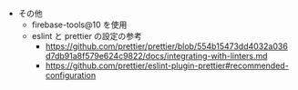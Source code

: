 - その他
  - firebase-tools@10 を使用
  - eslint と prettier の設定の参考
    - https://github.com/prettier/prettier/blob/554b15473dd4032a036d7db91a8f579e624c9822/docs/integrating-with-linters.md
    - https://github.com/prettier/eslint-plugin-prettier#recommended-configuration
